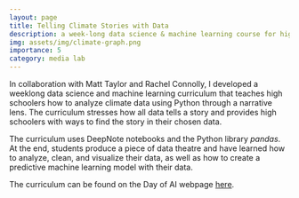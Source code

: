 ```yaml
---
layout: page
title: Telling Climate Stories with Data
description: a week-long data science & machine learning course for high schoolers about finding narratives in climate data
img: assets/img/climate-graph.png
importance: 5
category: media lab
---
```


In collaboration with Matt Taylor and Rachel Connolly, I developed a weeklong data science and machine learning curriculum that teaches high schoolers how to analyze climate data using Python through a narrative lens. The curriculum stresses how all data tells a story and provides high schoolers with ways to find the story in their chosen data.

The curriculum uses DeepNote notebooks and the Python library *pandas*. At the end, students produce a piece of data theatre and have learned how to analyze, clean, and visualize their data, as well as how to create a predictive machine learning model with their data.

The curriculum can be found on the Day of AI webpage [here](https://dayofai.wpenginepowered.com/curriculum/ai-programming-courses-with-python/#climatestories).